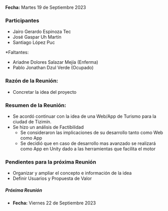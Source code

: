 **Fecha:** Martes 19 de Septiembre 2023

### Participantes
- Jairo Gerardo Espinoza Tec
- José Gaspar Uh Martín
- Santiago López Puc

*Faltantes:
- Ariadne Dolores Salazar Mejía (Enferma)
- Pablo Jonathan Dzul Verde (Ocupado)

### Razón de la Reunión:
- Concretar la idea del proyecto

### Resumen de la Reunión:
- Se acordó continuar con la idea de una Web/App de Turismo para la ciudad de Tizimín.
- Se hizo un análisis de Factibilidad
	- Se consideraron las implicaciones de su desarrollo tanto como Web como App
	- Se decidió que en caso de desarrollo mas avanzado se realizará como App en Unity dado a las herramientas que facilita el motor

### Pendientes para la próxima Reunión
- Organizar y ampliar el concepto e información de la idea
- Definir Usuarios y Propuesta de Valor

##### Próxima Reunión
- **Fecha:** Viernes 22 de Septiembre 2023